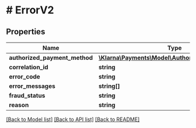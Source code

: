 # # ErrorV2

## Properties

Name | Type | Description | Notes
------------ | ------------- | ------------- | -------------
**authorized_payment_method** | [**\Klarna\Payments\Model\AuthorizedPaymentMethod**](AuthorizedPaymentMethod.md) |  | [optional] 
**correlation_id** | **string** |  | [optional] 
**error_code** | **string** |  | [optional] 
**error_messages** | **string[]** |  | [optional] 
**fraud_status** | **string** |  | [optional] 
**reason** | **string** |  | [optional] 

[[Back to Model list]](../../README.md#documentation-for-models) [[Back to API list]](../../README.md#documentation-for-api-endpoints) [[Back to README]](../../README.md)


